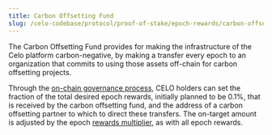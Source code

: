 ```yaml
---
title: Carbon Offsetting Fund
slug: /celo-codebase/protocol/proof-of-stake/epoch-rewards/carbon-offsetting-fund
---
```


The Carbon Offsetting Fund provides for making the infrastructure of the Celo platform carbon-negative, by making a transfer every epoch to an organization that commits to using those assets off-chain for carbon offsetting projects.

Through the [on-chain governance process](/celo-codebase/protocol/governance.md), CELO holders can set the fraction of the total desired epoch rewards, initially planned to be 0.1%, that is received by the carbon offsetting fund, and the address of a carbon offsetting partner to which to direct these transfers. The on-target amount is adjusted by the epoch [rewards multiplier](/celo-codebase/protocol/proof-of-stake/epoch-rewards.md), as with all epoch rewards.

